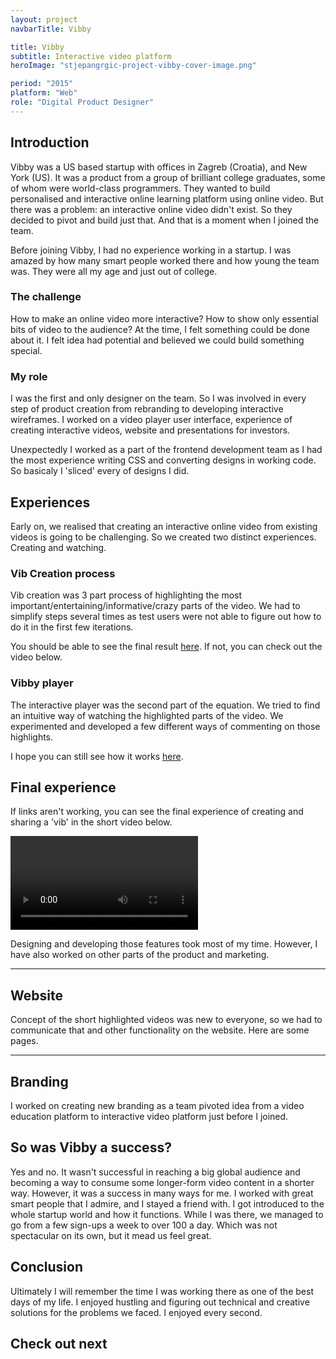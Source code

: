 ```yaml
---
layout: project
navbarTitle: Vibby

title: Vibby
subtitle: Interactive video platform
heroImage: "stjepangrgic-project-vibby-cover-image.png"

period: "2015"
platform: "Web"
role: "Digital Product Designer"
---
```


<!-- 538AFF -->
<!-- bgColor: "linear-gradient(180deg, #2CA3FF 0%, #6A7BFF 100%)" -->

## Introduction
Vibby was a US based startup with offices in Zagreb (Croatia), and New York (US). It was a product from a group of brilliant college graduates, some of whom were world-class programmers. They wanted to build personalised and interactive online learning platform using online video. But there was a problem: an interactive online video didn't exist. So they decided to pivot and build just that. And that is a moment when I joined the team.

Before joining Vibby, I had no experience working in a startup. I was amazed by how many smart people worked there and how young the team was. They were all my age and just out of college.  

<section class="idea g1-1 grid-inner">

### The challenge
How to make an online video more interactive? How to show only essential bits of video to the audience? At the time, I felt something could be done about it. I felt idea had potential and believed we could build something special.

<figure class="project-width">
  <simg name="stjepangrgic-project-vibby-idea.jpg" />
</figure> 

### My role
I was the first and only designer on the team. So I was involved in every step of product creation from rebranding to developing interactive wireframes. I worked on a video player user interface, experience of creating interactive videos, website and presentations for investors. 

Unexpectedly I worked as a part of the frontend development team as I had the most experience writing CSS and converting designs in working code. So basicaly I 'sliced' every of designs I did.

</section>

## Experiences
Early on, we realised that creating an interactive online video from existing videos is going to be challenging. So we created two distinct experiences. Creating and watching.

<!-- <hr class="gradient"> -->

### Vib Creation process
Vib creation was 3 part process of highlighting the most important/entertaining/informative/crazy parts of the video. We had to simplify steps several times as test users were not able to figure out how to do it in the first few iterations.

<figure class="project-width" style="mix-blend-mode: darken;">
  <simg name="stjepangrgic-project-vibby-vib-creation-process.jpg" />
</figure>

You should be able to see the final result [here](https://www.vibby.com/create/1). If not, you can check out the video below.


<div class="vibby-player full-width grid-inner">

### Vibby player
The interactive player was the second part of the equation. We tried to find an intuitive way of watching the highlighted parts of the video. We experimented and developed a few different ways of commenting on those highlights.
  
<figure class="full-width"> <!-- style="max-width: 1795px;" -->
  <simg name="stjepangrgic-project-vibby-player.jpg" />
</figure>

I hope you can still see how it works [here](https://www.vibby.com/watch?vib=71KCMcqWZUc).

</div>

## Final experience
If links aren't working, you can see the final experience of creating and sharing a 'vib' in the short video below.

<div class="video photo-width">
  <video loop controls>
    <source src="/vibby-how-it-works.mp4" type="video/mp4">
    Your browser does not support HTML5 video.
  </video>
</div>

Designing and developing those features took most of my time. However, I have also worked on other parts of the product and marketing.

<hr class="gradient">

## Website
Concept of the short highlighted videos was new to everyone, so we had to communicate that and other functionality on the website. Here are some pages.

<figure class="project-width">
  <simg name="stjepangrgic-project-vibby-website.jpg" />
</figure>

<hr class="gradient">

## Branding
I worked on creating new branding as a team pivoted idea from a video education platform to interactive video platform just before I joined.

<figure class="project-width" style="mix-blend-mode: darken;">
  <simg name="stjepangrgic-project-vibby-logo-ideas.jpg" />
</figure>

<figure class="project-width">
  <simg name="stjepangrgic-project-vibby-logo-conception.jpg" />
</figure>

<figure class="project-width">
  <simg name="stjepangrgic-project-vibby-logo-unaccepted.png" />
</figure>

<figure class="project-width">
  <simg name="stjepangrgic-project-vibby-logo-accepted.png" />
</figure>

<div class="conclusion full-width grid">

## So was Vibby a success?
Yes and no. It wasn't successful in reaching a big global audience and becoming a way to consume some longer-form video content in a shorter way. However, it was a success in many ways for me. I worked with great smart people that I admire, and I stayed a friend with. I got introduced to the whole startup world and how it functions. While I was there, we managed to go from a few sign-ups a week to over 100 a day. Which was not spectacular on its own, but it mead us feel great.

## Conclusion
Ultimately I will remember the time I was working there as one of the best days of my life. I enjoyed hustling and figuring out technical and creative solutions for the problems we faced. I enjoyed every second.

## Check out next

<div class="next-project project-width">
  <ProjectCard
    url="/work/agrivi"
    title="Agrivi"
    description="Farm managment software"
    bgImage="stjepangrgic-agrivi-card-bgImage.jpg"
    projectImage="stjepangrgic-agrivi-card-projectImage.png"
    underlinColor="#5FC21E"/>
</div>

</div>

<script>
import slink from '@/components/slink.vue'
import simg from '@/components/simg.vue'
import ProjectCard from '@/components/ProjectCard.vue'

export default {
  components: {
    slink,
    simg,
    ProjectCard
  }
}
</script>

<style lang="stylus">
.vibby
  --subtitle-color #538AFF
  --page-header-bgc #F9FAFC
  --content-bgc #F9FAFC
  --conclusion-bg: #ECF0F2

  .idea
    background-color #32323C
    margin-top: 3rem;
    padding-bottom: 4rem;
    h3, p
      color #fff
    p
      opacity 0.8

  .vibby-player
    background-color: #E7F5FF;
    margin-top: 4rem;
    padding-bottom: 4rem;
    figure
      margin-top: 2rem;
      margin-bottom: 2rem;
  .video
    margin: 1rem auto;
    video
      width: 100%

/*.vibby
  --hero-section-bg #5D83FF
  --subtitle-color #538AFF
  --content-bgc #F9FAFC
  .content
    padding-bottom: 0;
  .idea
    background-color #32323C
    margin-top 4rem
    padding-bottom 4rem
    
    h3, p
      color #fff
    p
      opacity 0.9
    figure 
      margin-bottom 0

  .block
    background-color #E7F5FF
    margin-top 4rem
    padding-bottom 4rem
    
  .video
    width 100%
    margin-top 2rem
    margin-bottom 2rem
  .conclusion
    background-color: #ECF0F2;*/
</style>
